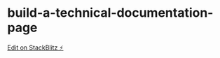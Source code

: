 # build-a-technical-documentation-page

[Edit on StackBlitz ⚡️](https://stackblitz.com/edit/build-a-technical-documentation-page)